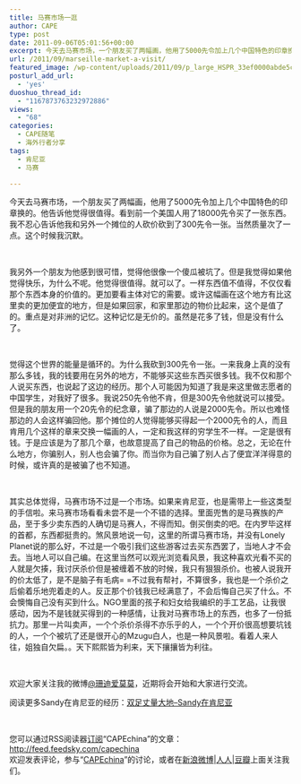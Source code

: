 ```yaml
---
title: 马赛市场一逛
author: CAPE
type: post
date: 2011-09-06T05:01:56+00:00
excerpt: 今天去马赛市场，一个朋友买了两幅画，他用了5000先令加上几个中国特色的印章换的。他告诉他觉得很值得。看到前一个美国人用了18000先令买了一张东西。我不忍心告诉他我和另外一个摊位的人砍价砍到了300先令一张。当然质量次了一点。这个时候我沉默。
url: /2011/09/marseille-market-a-visit/
featured_image: /wp-content/uploads/2011/09/p_large_HSPR_33ef0000abde5c71.jpg
posturl_add_url:
  - 'yes'
duoshuo_thread_id:
  - "1167873763232972886"
views:
  - "68"
categories:
  - CAPE随笔
  - 海外行者分享
tags:
  - 肯尼亚
  - 马赛

---
```

今天去马赛市场，一个朋友买了两幅画，他用了5000先令加上几个中国特色的印章换的。他告诉他觉得很值得。看到前一个美国人用了18000先令买了一张东西。我不忍心告诉他我和另外一个摊位的人砍价砍到了300先令一张。当然质量次了一点。这个时候我沉默。

&nbsp;

我另外一个朋友为他感到很可惜，觉得他很像一个傻瓜被坑了。但是我觉得如果他觉得快乐，为什么不呢。他觉得很值得。就可以了。一样东西值不值得，不仅仅看那个东西本身的价值的。更加要看主体对它的需要。或许这幅画在这个地方有比这里卖的更加便宜的地方，但是如果回家，和家里那边的物价比起来，这个是值了的。重点是对非洲的记忆。这种记忆是无价的。虽然是花多了钱，但是没有什么了。

&nbsp;

觉得这个世界的能量是循环的。为什么我砍到300先令一张。一来我身上真的没有那么多钱，我的钱要用在另外的地方，不能够买这些东西买很多钱。我不仅和那个人说买东西，也说起了这边的经历。那个人可能因为知道了我是来这里做志愿者的中国学生，对我好了很多。我说250先令他不肯，但是300先令他就说可以接受。但是我的朋友用一个20先令的纪念章，骗了那边的人说是2000先令。所以也难怪那边的人会这样骗回他。那个摊位的人觉得能够买得起一个2000先令的人，而且肯用几个这样的章来交换一幅画的人，一定和我这样的穷学生不一样。一定是很有钱。于是应该是为了那几个章，也故意提高了自己的物品的价格。总之，无论在什么地方，你骗别人，别人也会骗了你。而当你为自己骗了别人占了便宜洋洋得意的时候，或许真的是被骗了也不知道。

&nbsp;

其实总体觉得，马赛市场不过是一个市场。如果来肯尼亚，也是需带上一些这类型的手信啦。来马赛市场看看未尝不是一个不错的选择。里面兜售的是马赛族的产品，至于多少卖东西的人确切是马赛人，不得而知。倒买倒卖的吧。在内罗毕这样的首都，东西都挺贵的。煞风景地说一句，这里的所谓马赛市场，并没有Lonely Planet说的那么好，不过是一个吸引我们这些游客过去买东西罢了，当地人才不会去。当地人可以自己编。在这里当然可以观光浏览看风景，我这种喜欢光看不买的人就是欠揍，我讨厌杀价但是被缠着不放的时候，我只有狠狠杀价。也被人说我开的价太低了，是不是脑子有毛病= =不过我有帮衬，不算很多，我也是一个杀价之后偷着乐地兜着走的人。反正那个价钱我已经满意了，不会后悔自己买了什么。不会懊悔自己没有买到什么。NGO里面的孩子和妇女给我编织的手工艺品，让我很感动，因为不是钱就买得到的一种感情，让我对马赛市场上的东西，也多了一份抵抗力。那里一片叫卖声，一个个杀价杀得不亦乐乎的人，一个个开价很高想要坑钱的人，一个个被坑了还是很开心的Mzugu白人，也是一种风景啦。看着人来人往，姐独自欠扁。。天下熙熙皆为利来，天下攘攘皆为利往。

&nbsp;

欢迎大家关注我的微博[@珊迪爱莫莫][1]，近期将会开始和大家进行交流。

阅读更多Sandy在肯尼亚的经历：[双足丈量大地–Sandy在肯尼亚][2]

&nbsp;

您可以通过RSS阅读器[订阅][3]“CAPEchina”的文章：  
<http://feed.feedsky.com/capechina>  
欢迎发表评论，参与“[CAPEchina][4]”的讨论，或者在[新浪微博][5]|[人人][6]|[豆瓣][7]上面关注我们。

&nbsp;

&nbsp;

&nbsp;

 [1]: http://weibo.com/huiwei93113
 [2]: http://www.capechina.org/2011/07/sandy-in-kenya/
 [3]: http://feed.feedsky.com/capechina
 [4]: http://groups.google.com/d/forum/CAPEchina
 [5]: http://weibo.com/capechina
 [6]: http://page.renren.com/699119179
 [7]: http://site.douban.com/124936/